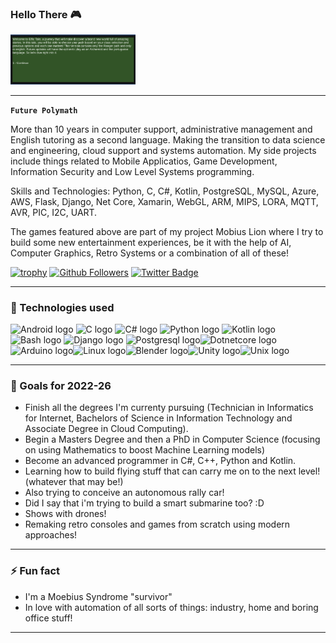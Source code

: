 ### Hello There :video_game:

<img alt="Elf" width="200px" src=img/elftale1.gif/>

---

**`Future Polymath`**

More than 10 years in computer support, administrative management and English tutoring as a second language. Making the transition to data science and engineering, cloud support and systems automation. My side projects include things related to Mobile Applicatios, Game Development, Information Security and Low Level Systems programming.

Skills and Technologies: Python, C, C#, Kotlin, PostgreSQL, MySQL, Azure, AWS, Flask, Django, Net Core, Xamarin, WebGL, ARM, MIPS, LORA, MQTT, AVR, PIC, I2C, UART.

The games featured above are part of my project Mobius Lion where I try to build some new entertainment experiences, be it with the help of AI, Computer Graphics, Retro Systems or a combination of all of these! 

[![trophy](https://github-profile-trophy.vercel.app/?username=victornas91)](https://github.com/ryo-ma/github-profile-trophy)
[![Github Followers](https://img.shields.io/github/followers/victornas91?color=06d6a0&label=Github%20Followers&style=for-the-badge)](https://github.com/victornas91?tab=followers)
[![Twitter Badge](https://img.shields.io/badge/-Twitter-1877f2?style=flat-square&logo=twitter&logoColor=white&link=https://twitter.com/IT_Victor91/)](https://twitter.com/IT_Victor91/)

---

### 🧰 Technologies used

<img src="https://github.com/victornas91/devicon/blob/master/icons/android/android-plain.svg" alt="Android logo" width="50" height="50" /> <img src="https://github.com/victornas91/devicon/blob/master/icons/c/c-plain.svg" alt="C logo" width="50" height="50" /> <img src="https://github.com/victornas91/devicon/blob/master/icons/csharp/csharp-plain.svg" alt="C# logo" width="50" height="50" /> <img src="https://github.com/victornas91/devicon/blob/master/icons/python/python-plain.svg" alt="Python logo" width="50" height="50" /> <img src="https://github.com/victornas91/devicon/blob/master/icons/kotlin/kotlin-plain.svg" alt="Kotlin logo" width="50" height="50" /> <img 
src="https://github.com/victornas91/devicon/blob/master/icons/bash/bash-plain.svg" alt="Bash logo" width="50" height="50" /> <img 
src="https://github.com/victornas91/devicon/blob/master/icons/django/django-plain.svg" alt="Django logo" width="50" height="50" /> <img 
src="https://github.com/victornas91/devicon/blob/master/icons/postgresql/postgresql-plain.svg" alt="Postgresql logo" width="50" height="50" /><img src="https://github.com/victornas91/devicon/blob/master/icons/dotnetcore/dotnetcore-plain.svg" alt="Dotnetcore logo" width="50" height="50" /><img src="https://github.com/victornas91/devicon/blob/master/icons/arduino/arduino-plain.svg" alt="Arduino logo" width="50" height="50" /><img src="https://github.com/victornas91/devicon/blob/master/icons/linux/linux-plain.svg" alt="Linux logo" width="50" height="50" /><img src="https://github.com/victornas91/devicon/blob/master/icons/blender/blender-original.svg" alt="Blender logo" width="50" height="50" /><img src="https://github.com/victornas91/devicon/blob/master/icons/unity/unity-original.svg" alt="Unity logo" width="50" height="50" /><img src="https://github.com/victornas91/devicon/blob/master/icons/unix/unix-original.svg" alt="Unix logo" width="50" height="50" />

---

### 🔭 Goals for 2022-26
- Finish all the degrees I'm currenty pursuing (Technician in Informatics for Internet, Bachelors of Science in Information Technology and Associate Degree in Cloud Computing).
- Begin a Masters Degree and then a PhD in Computer Science (focusing on using Mathematics to boost Machine Learning models)
- Become an advanced programmer in C#, C++, Python and Kotlin.
- Learning how to build flying stuff that can carry me on to the next level! (whatever that may be!)
- Also trying to conceive an autonomous rally car!
- Did I say that i'm trying to build a smart submarine too? :D
- Shows with drones!
- Remaking retro consoles and games from scratch using modern approaches!

---

### ⚡ Fun fact
- I'm a Moebius Syndrome "survivor"
- In love with automation of all sorts of things: industry, home and boring office stuff!  

---
